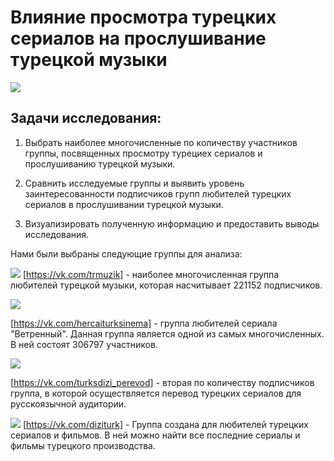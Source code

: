 # Влияние просмотра турецких сериалов на прослушивание турецкой музыки

![](https://tvmag.org/uploads/posts/2020-02/1581322513.2677.jpg)

## Задачи исследования:

1. Выбрать наиболее многочисленные по количеству участников группы, посвященных просмотру турециех сериалов и прослушиванию турецкой музыки.

2. Сравнить исследуемые группы и выявить уровень заинтересованности подписчиков групп любителей турецких сериалов в прослушивании турецкой музыки.

3. Визуализировать полученную информацию и предоставить выводы исследования.

Нами были выбраны следующие группы для анализа:

![](https://tvmag.org/uploads/posts/2020-02/1581322513.2677.jpg)
[https://vk.com/trmuzik] - наиболее многочисленная группа любителей турецкой музыки, которая насчитывает 221152 подписчиков. 

![](https://sun9-51.userapi.com/NQAtUi9Rj6V9SdQva3FDTTFnOb0JWH6ln4NXsw/DCV3dF9W_uU.jpg)

[https://vk.com/hercaiturksinema] - группа любителей сериала "Ветренный". Данная группа является одной из самых многочисленных. В ней состоят 306797 участников.

![](https://sun5-3.userapi.com/c850608/v850608170/1b7d0f/j1OL52mFjHY.jpg)

[https://vk.com/turksdizi_perevod] - вторая по количеству подписчиков группа, в которой осуществляется перевод турецких сериалов для русскоязычной аудитории. 

![](https://sun9-73.userapi.com/OYKarYrCFT8gumXWvJUmi4-akjWReyJJQeUgjQ/ZfSJL5_ut_I.jpg)
[https://vk.com/diziturk] - Группа создана для любителей турецких сериалов и фильмов. В ней можно найти все последние сериалы и фильмы турецкого производства. 


